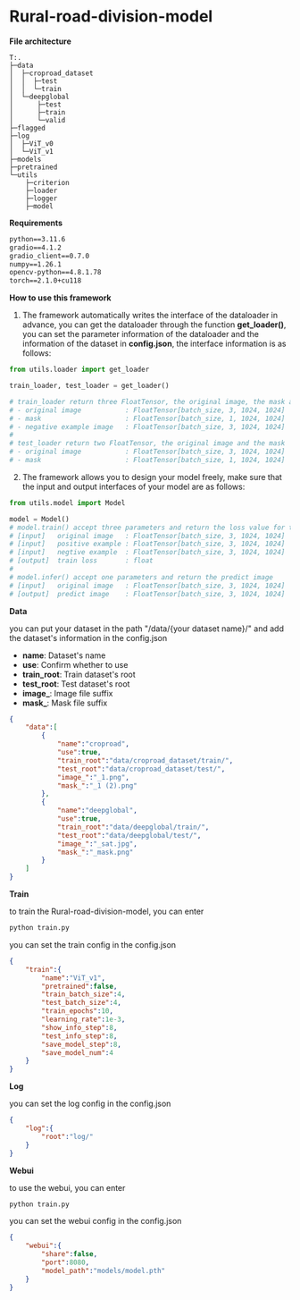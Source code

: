 # Rural-road-division-model

**File architecture**

```tree
T:.
├─data
│  ├─croproad_dataset
│  │  ├─test
│  │  └─train
│  └─deepglobal
│      ├─test
│      ├─train
│      └─valid
├─flagged
├─log
│  ├─ViT_v0
│  └─ViT_v1
├─models
├─pretrained
└─utils
    ├─criterion
    ├─loader
    ├─logger
    ├─model
```

**Requirements**

```requirements.txt
python==3.11.6
gradio==4.1.2
gradio_client==0.7.0
numpy==1.26.1
opencv-python==4.8.1.78
torch==2.1.0+cu118
```

**How to use this framework**

1. The framework automatically writes the interface of the dataloader in advance, you can get the dataloader through the function **get_loader()**, you can set the parameter information of the dataloader and the information of the dataset in **config.json**, the interface information is as follows:

```python
from utils.loader import get_loader

train_loader, test_loader = get_loader()

# train_loader return three FloatTensor, the original image, the mask and the negative example image
# - original image           : FloatTensor[batch_size, 3, 1024, 1024]
# - mask                     : FloatTensor[batch_size, 1, 1024, 1024]
# - negative example image   : FloatTensor[batch_size, 3, 1024, 1024]
#
# test_loader return two FloatTensor, the original image and the mask
# - original image           : FloatTensor[batch_size, 3, 1024, 1024]
# - mask                     : FloatTensor[batch_size, 1, 1024, 1024]
```

2. The framework allows you to design your model freely, make sure that the input and output interfaces of your model are as follows:

```python
from utils.model import Model

model = Model()
# model.train() accept three parameters and return the loss value for this training
# [input]   original image   : FloatTensor[batch_size, 3, 1024, 1024]
# [input]   positive example : FloatTensor[batch_size, 3, 1024, 1024]
# [input]   negtive example  : FloatTensor[batch_size, 3, 1024, 1024]
# [output]  train loss       : float
#
# model.infer() accept one parameters and return the predict image
# [input]   original image   : FloatTensor[batch_size, 3, 1024, 1024]
# [output]  predict image    : FloatTensor[batch_size, 3, 1024, 1024]
```

**Data**

you can put your dataset in the path "/data/{your dataset name}/"
and add the dataset's information in the config.json

- **name**: Dataset's name
- **use**: Confirm whether to use
- **train_root**: Train dataset's root
- **test_root**: Test dataset's root
- **image_**: Image file suffix
- **mask_**: Mask file suffix

```json
{
    "data":[
        {
            "name":"croproad",
            "use":true,
            "train_root":"data/croproad_dataset/train/",
            "test_root":"data/croproad_dataset/test/",
            "image_":"_1.png",
            "mask_":"_1 (2).png"
        },
        {
            "name":"deepglobal",
            "use":true,
            "train_root":"data/deepglobal/train/",
            "test_root":"data/deepglobal/test/",
            "image_":"_sat.jpg",
            "mask_":"_mask.png"
        }
    ]
}
```

**Train**

to train the Rural-road-division-model, you can enter

```bash
python train.py
```

you can set the train config in the config.json

```json
{
    "train":{
        "name":"ViT_v1",
        "pretrained":false,
        "train_batch_size":4,
        "test_batch_size":4,
        "train_epochs":10,
        "learning_rate":1e-3,
        "show_info_step":8,
        "test_info_step":8,
        "save_model_step":8,
        "save_model_num":4
    }
}
```

**Log**

you can set the log config in the config.json

```json
{
    "log":{
        "root":"log/"
    }
}
```

**Webui**

to use the webui, you can enter

```bash
python train.py
```

you can set the webui config in the config.json

```json
{
    "webui":{
        "share":false,
        "port":8080,
        "model_path":"models/model.pth"
    }
}
```
